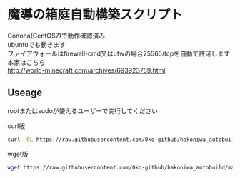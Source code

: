# 魔導の箱庭自動構築スクリプト
Conoha(CentOS7)で動作確認済み  
ubuntuでも動きます  
ファイアウォールはfirewall-cmd又はufwの場合25565/tcpを自動で許可します  
本家はこちら  
http://world-minecraft.com/archives/693923759.html
## Useage
rootまたはsudoが使えるユーザーで実行してください

curl版
```bash
curl -OL https://raw.githubusercontent.com/0kq-github/hakoniwa_autobuild/main/hakoniwa-curl.sh && sudo bash ./hakoniwa-curl.sh
```

wget版
```bash
wget https://raw.githubusercontent.com/0kq-github/hakoniwa_autobuild/main/hakoniwa.sh && sudo bash ./hakoniwa.sh
```

